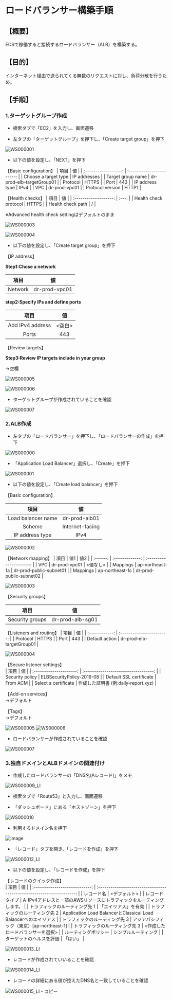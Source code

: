 # ロードバランサー構築手順  

## 【概要】  

ECSで稼働すると接続するロードバランサー（ALB）を構築する。

## 【目的】  

インターネット経由で送られてくる無数のリクエストに対し、負荷分散を行うため。

## 【手順】  

### 1.ターゲットグループ作成  

- 検索タブで「EC2」を入力し、画面遷移

- 左タブの「ターゲットグループ」を押下し、「Create target group」を押下  

![WS000001](https://user-images.githubusercontent.com/89679815/146847866-04a9f291-ea5b-4eb0-86be-4fb7f8747c27.JPG)

- 以下の値を設定し、「NEXT」を押下  

【Basic configuration】
|         項目         |            値             |
| :------------------: | :-----------------------: |
| Choose a target type |       IP addresses        |
|  Target group name   | dr-prod-elb-targetGroup01 |
|       Protocol       |           HTTPS           |
|         Port         |            443            |
|   IP address type    |           IPv4            |
|         VPC          |       dr-prod-vpc01       |
|   Protocol version   |           HTTP1           |

【Health checks】
|         項目          |  値   |
| :-------------------: | :---: |
| Health check protocol | HTTPS |
|   Health check path   |   /   |

※Advanced health check settingはデフォルトのまま

![WS000003](https://user-images.githubusercontent.com/89679815/146847870-3b1d68d7-a5c8-4ba5-a252-45b3eaf6b88d.JPG)

![WS000004](https://user-images.githubusercontent.com/89679815/146847874-47549693-879d-401c-a0a8-009c2db9a6e7.JPG)

- 以下の値を設定し、「Create target group」を押下  

【IP address】  

**Step1:Chose a network**

|  項目   |      値       |
| :-----: | :-----------: |
| Network | dr-prod-vpc01 |

**step2:Specify IPs and define ports** 

|       項目       |   値   |
| :--------------: | :----: |
| Add IPv4 address | <空白> |
|      Ports       |  443   |

【Review targets】

**Step3:Review IP targets include in your group**  

→空欄

![WS000005](https://user-images.githubusercontent.com/89679815/146847875-f42d97d4-537e-49ce-baf3-8b30cda77d78.JPG)

![WS000006](https://user-images.githubusercontent.com/89679815/146860659-6e0b4c5a-d458-47bb-9aec-eed8b8bebec4.JPG)

- ターゲットグループが作成されていることを確認 

![WS000007](https://user-images.githubusercontent.com/89679815/146847880-0819f6e3-15a0-4987-b413-b769a2786943.JPG)

### 2.ALB作成  

- 左タブの「ロードバランサー」を押下し、「ロードバランサーの作成」を押下

![WS000000](https://user-images.githubusercontent.com/89679815/146847910-739587bc-6b25-48fe-9085-3bf55a6a7081.JPG)

- 「Application Load Balancer」選択し、「Create」を押下

![WS000001](https://user-images.githubusercontent.com/89679815/146847915-b7bc08a2-bcc6-412d-bf11-63ddb28f2363.JPG)

- 以下の値を設定し、「Create load balancer」を押下

【Basic configuration】

|        項目        |       値        |
| :----------------: | :-------------: |
| Load balancer name |  dr-prod-alb01  |
|       Scheme       | Internet-facing |
|  IP address type   |      IPv4       |

![WS000002](https://user-images.githubusercontent.com/89679815/146861404-77dfa048-72c5-4b50-bd89-04fd753c06a0.JPG)

【Network mapping】
|   項目   |       値1       |           値2           |
| :------: | :-------------: | :---------------------: |
|   VPC    |  dr-prod-vpc01  |        <値なし>         |
| Mappings | ap-northeast-1a | dr-prod-public-subnet01 |
| Mappings | ap-northeast-1c | dr-prod-public-subnet02 |

![WS000003](https://user-images.githubusercontent.com/89679815/146861408-a1f8cf85-1117-4a05-b59f-aa5c6bfee196.JPG)

【Security groups】

|      項目       |        値        |
| :-------------: | :--------------: |
| Security groups | dr-prod-alb-sg01 |

【Listeners and routing】 
|      項目      |            値             |
| :------------: | :-----------------------: |
|    Protocol    |           HTTPS           |
|      Port      |            443            |
| Default action | dr-prod-elb-targetGroup01 |

![WS000004](https://user-images.githubusercontent.com/89679815/146861775-9096110e-b145-4f96-8a12-71bd1423b595.JPG)

【Secure listener settings】  
|          項目           |                  値                  |
| :---------------------: | :----------------------------------: |
|     Security policy     |      ELBSecurityPolicy-2016-08       |
| Default SSL certificate |               From ACM               |
|  Select a certificate   | 作成した証明書 (例:daily-report.xyz) |

【Add-on services】  
→デフォルト    

【Tags】   
→デフォルト 

![WS000005](https://user-images.githubusercontent.com/89679815/146861421-43323ae6-f9f3-4a34-b011-8bb51d1e37f1.JPG)
![WS000006](https://user-images.githubusercontent.com/89679815/146861425-92b60c86-ba3f-4293-b985-3c7a0ccb2cee.JPG)

- ロードバランサーが作成されていることを確認

![WS000007](https://user-images.githubusercontent.com/89679815/146847941-8c0bea43-2a3d-4232-b816-93f232e84b1f.JPG)

### 3.独自ドメインとALBドメインの関連付け  

- 作成したロードバランサーの「DNS名(Aレコード)」をメモ

![WS000009_LI](https://user-images.githubusercontent.com/89679815/146848021-24f6d8d4-68db-49d1-962b-11fde63a063b.jpg)

- 検索タブで「Route53」と入力し、画面遷移

- 「ダッシュボード」にある「ホストゾーン」を押下

![WS000010](https://user-images.githubusercontent.com/89679815/146848033-fa078908-0e74-445a-be9c-5636b8cee0c3.JPG)   

- 利用するドメイン名を押下

![image](https://user-images.githubusercontent.com/89679815/146858353-ed6f5997-26f7-401d-819b-0c6db94c6aa9.png)

- 「レコード」タブを開き、「レコードを作成」を押下

![WS000012_LI](https://user-images.githubusercontent.com/89679815/146848035-983500e7-c436-4ed3-b782-329ac5e32881.jpg)

- 以下の値を設定し、「レコードを作成」を押下  

【レコードのクイック作成】  
|              項目              |                                  値                                   |
| :----------------------------: | :-------------------------------------------------------------------: |
|           レコード名           |                             <デフォルト>                              |
|         レコードタイプ         | A-IPv4アドレスと一部のAWSリソースにトラフィックをルーティングします。 |
| トラフィックのルーティング先 1 |                         「エイリアス」を有効                          |
| トラフィックのルーティング先 2 |   Application Load BalancerとClassical Load Balancerへのエイリアス    |
| トラフィックのルーティング先 3 |              アジアパシフィック（東京）[ap-northeast-1]               |
| トラフィックのルーティング先 3 |                   <作成したロードバランサーを選択>                    |
|      ルーティングポリシー      |                         シンプルルーティング                          |
|    ターゲットのヘルスを評価    |                               「はい」                                |

![WS000013_LI](https://user-images.githubusercontent.com/89679815/146848044-f667e33f-9d5e-452c-a42a-ec88ea3d3616.jpg)

- レコードが作成されていいることを確認  

![WS000014_LI](https://user-images.githubusercontent.com/89679815/146859820-48675a8e-0a35-4243-bd77-16c396777706.jpg)   

- レコードの詳細にある値が控えたDNS名と一致していることを確認

![WS000015_LI - コピー](https://user-images.githubusercontent.com/89679815/146859822-18112e53-e55e-435a-897e-b421d2f20f98.jpg)